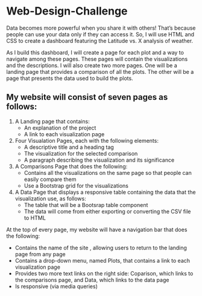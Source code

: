 # Web-Design-Challenge

Data becomes more powerful when you share it with others! That’s because people can use your data only if they can access it. So, I will use HTML and CSS to create a dashboard featuring the Latitude vs. X analysis of weather.

As I build this dashboard, I will create a page for each plot and a way to navigate among these pages. These pages will contain the visualizations and the descriptions. I will also create two more pages. One will be a landing page that provides a comparison of all the plots. The other will be a page that presents the data used to build the plots.
## My website will consist of seven pages as follows:
1. A Landing page that contains:
    - An explanation of the project
    - A link to each visualization page
2. Four Visualation Pages, each with the following elements:
    - A descriptive title and a heading tag
    - The visualization for the selected comparison
    - A paragraph describing the visualization and its significance
3. A Comparisons Page that does the following:
    - Contains all the visualizations on the same page so that people can easily compare them
    - Use a Bootstrap grid for the visualizations
4. A Data Page that displays a responsive table containing the data that the visualization use, as follows:
    - The table that will be a Bootsrap table component
    - The data will come from either exporting or converting the CSV file to HTML
    
At the top of every page, my website will have a navigation bar that does the following:
  - Contains the name of the site , allowing users to return to the landing page from any page
  - Contains a drop-down menu, named Plots, that contains a link to each visualization page
  - Provides two more text links on the right side: Coparison, which links to the comparisons page, and Data, which links to the data page
  - Is responsive (via media queries)
    
